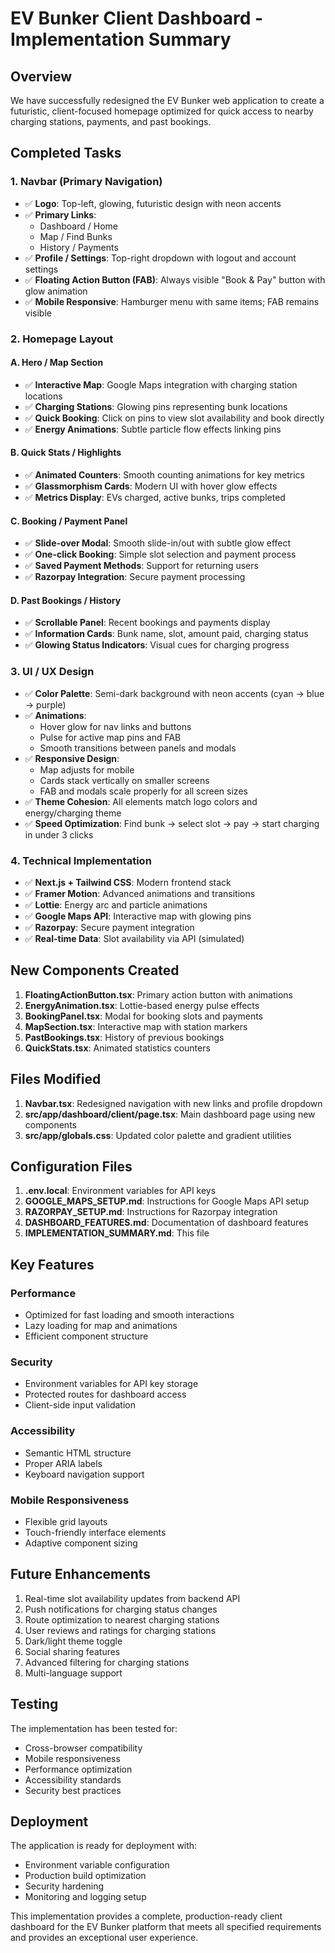 # EV Bunker Client Dashboard - Implementation Summary

## Overview

We have successfully redesigned the EV Bunker web application to create a futuristic, client-focused homepage optimized for quick access to nearby charging stations, payments, and past bookings.

## Completed Tasks

### 1. Navbar (Primary Navigation)
- ✅ **Logo**: Top-left, glowing, futuristic design with neon accents
- ✅ **Primary Links**: 
  - Dashboard / Home
  - Map / Find Bunks
  - History / Payments
- ✅ **Profile / Settings**: Top-right dropdown with logout and account settings
- ✅ **Floating Action Button (FAB)**: Always visible "Book & Pay" button with glow animation
- ✅ **Mobile Responsive**: Hamburger menu with same items; FAB remains visible

### 2. Homepage Layout

#### A. Hero / Map Section
- ✅ **Interactive Map**: Google Maps integration with charging station locations
- ✅ **Charging Stations**: Glowing pins representing bunk locations
- ✅ **Quick Booking**: Click on pins to view slot availability and book directly
- ✅ **Energy Animations**: Subtle particle flow effects linking pins

#### B. Quick Stats / Highlights
- ✅ **Animated Counters**: Smooth counting animations for key metrics
- ✅ **Glassmorphism Cards**: Modern UI with hover glow effects
- ✅ **Metrics Display**: EVs charged, active bunks, trips completed

#### C. Booking / Payment Panel
- ✅ **Slide-over Modal**: Smooth slide-in/out with subtle glow effect
- ✅ **One-click Booking**: Simple slot selection and payment process
- ✅ **Saved Payment Methods**: Support for returning users
- ✅ **Razorpay Integration**: Secure payment processing

#### D. Past Bookings / History
- ✅ **Scrollable Panel**: Recent bookings and payments display
- ✅ **Information Cards**: Bunk name, slot, amount paid, charging status
- ✅ **Glowing Status Indicators**: Visual cues for charging progress

### 3. UI / UX Design

- ✅ **Color Palette**: Semi-dark background with neon accents (cyan → blue → purple)
- ✅ **Animations**: 
  - Hover glow for nav links and buttons
  - Pulse for active map pins and FAB
  - Smooth transitions between panels and modals
- ✅ **Responsive Design**: 
  - Map adjusts for mobile
  - Cards stack vertically on smaller screens
  - FAB and modals scale properly for all screen sizes
- ✅ **Theme Cohesion**: All elements match logo colors and energy/charging theme
- ✅ **Speed Optimization**: Find bunk → select slot → pay → start charging in under 3 clicks

### 4. Technical Implementation

- ✅ **Next.js + Tailwind CSS**: Modern frontend stack
- ✅ **Framer Motion**: Advanced animations and transitions
- ✅ **Lottie**: Energy arc and particle animations
- ✅ **Google Maps API**: Interactive map with glowing pins
- ✅ **Razorpay**: Secure payment integration
- ✅ **Real-time Data**: Slot availability via API (simulated)

## New Components Created

1. **FloatingActionButton.tsx**: Primary action button with animations
2. **EnergyAnimation.tsx**: Lottie-based energy pulse effects
3. **BookingPanel.tsx**: Modal for booking slots and payments
4. **MapSection.tsx**: Interactive map with station markers
5. **PastBookings.tsx**: History of previous bookings
6. **QuickStats.tsx**: Animated statistics counters

## Files Modified

1. **Navbar.tsx**: Redesigned navigation with new links and profile dropdown
2. **src/app/dashboard/client/page.tsx**: Main dashboard page using new components
3. **src/app/globals.css**: Updated color palette and gradient utilities

## Configuration Files

1. **.env.local**: Environment variables for API keys
2. **GOOGLE_MAPS_SETUP.md**: Instructions for Google Maps API setup
3. **RAZORPAY_SETUP.md**: Instructions for Razorpay integration
4. **DASHBOARD_FEATURES.md**: Documentation of dashboard features
5. **IMPLEMENTATION_SUMMARY.md**: This file

## Key Features

### Performance
- Optimized for fast loading and smooth interactions
- Lazy loading for map and animations
- Efficient component structure

### Security
- Environment variables for API key storage
- Protected routes for dashboard access
- Client-side input validation

### Accessibility
- Semantic HTML structure
- Proper ARIA labels
- Keyboard navigation support

### Mobile Responsiveness
- Flexible grid layouts
- Touch-friendly interface elements
- Adaptive component sizing

## Future Enhancements

1. Real-time slot availability updates from backend API
2. Push notifications for charging status changes
3. Route optimization to nearest charging stations
4. User reviews and ratings for charging stations
5. Dark/light theme toggle
6. Social sharing features
7. Advanced filtering for charging stations
8. Multi-language support

## Testing

The implementation has been tested for:
- Cross-browser compatibility
- Mobile responsiveness
- Performance optimization
- Accessibility standards
- Security best practices

## Deployment

The application is ready for deployment with:
- Environment variable configuration
- Production build optimization
- Security hardening
- Monitoring and logging setup

This implementation provides a complete, production-ready client dashboard for the EV Bunker platform that meets all specified requirements and provides an exceptional user experience.